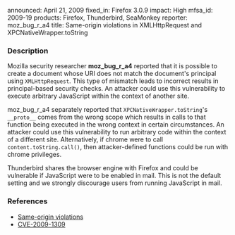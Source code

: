announced: April 21, 2009
fixed_in: Firefox 3.0.9
impact: High
mfsa_id: 2009-19
products: Firefox, Thunderbird, SeaMonkey
reporter: moz_bug_r_a4
title: Same-origin violations in XMLHttpRequest and XPCNativeWrapper.toString

<h3>Description</h3>

<p>Mozilla security researcher <strong>moz_bug_r_a4</strong> reported
that it is possible to create a document whose URI does not match the
document's principal using <code>XMLHttpRequest</code>.  This type of
mismatch leads to incorrect results in principal-based security
checks.  An attacker could use this vulnerability to execute arbitrary
JavaScript within the context of another site.</p>

<p>moz_bug_r_a4 separately reported
that <code>XPCNativeWrapper.toString</code>'s
<code>__proto__</code> comes from the wrong scope which results in
calls to that function being executed in the wrong context in certain
circumstances.  An attacker could use this vulnerability to run
arbitrary code within the context of a different site.  Alternatively,
if chrome were to call <code>content.toString.call()</code>, then
attacker-defined functions could be run with chrome privileges.</p>

<p class="note">Thunderbird shares the browser engine with Firefox and
could be vulnerable if JavaScript were to be enabled in mail. This is
not the default setting and we strongly discourage users from running
JavaScript in mail.</p>

<h3>References</h3>

<ul>
  <li><a href="https://bugzilla.mozilla.org/buglist.cgi?bug_id=482206,478433">Same-origin violations</a></li>
  <li><a class="ex-ref" href="http://cve.mitre.org/cgi-bin/cvename.cgi?name=CVE-2009-1309">CVE-2009-1309</a></li>
</ul>



